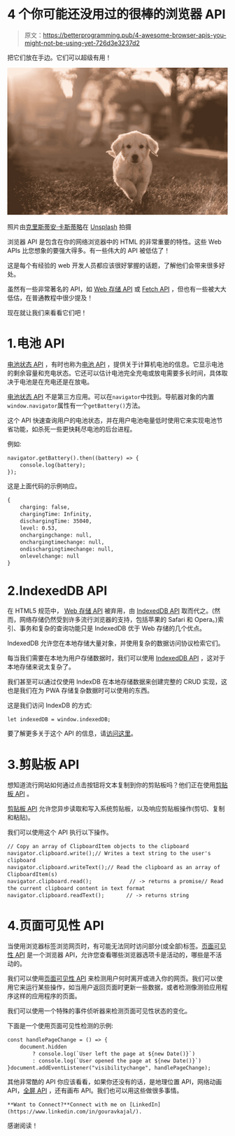 # 4 个你可能还没用过的很棒的浏览器 API

> 原文：<https://betterprogramming.pub/4-awesome-browser-apis-you-might-not-be-using-yet-726d3e3237d2>

把它们放在手边。它们可以超级有用！

![](img/a52af85fd556505a20095cddbcb7d5f9.png)

照片由[克里斯蒂安·卡斯蒂略](https://unsplash.com/@castillcc?utm_source=medium&utm_medium=referral)在 [Unsplash](https://unsplash.com?utm_source=medium&utm_medium=referral) 拍摄

浏览器 API 是包含在你的网络浏览器中的 HTML 的非常重要的特性。这些 Web APIs 比您想象的要强大得多。有一些伟大的 API 被低估了！

这是每个有经验的 web 开发人员都应该很好掌握的话题，了解他们会带来很多好处。

虽然有一些非常著名的 API，如 [Web 存储 API](https://developer.mozilla.org/en-US/docs/Web/API/Web_Storage_API) 或 [Fetch API](https://developer.mozilla.org/en-US/docs/Web/API/Fetch_API) ，但也有一些被大大低估，在普通教程中很少提及！

现在就让我们来看看它们吧！

# 1.电池 API

[电池状态 API](https://developer.mozilla.org/en-US/docs/Web/API/Battery_Status_API) ，有时也称为[电池 API](https://developer.mozilla.org/en-US/docs/Web/API/Battery_Status_API) ，提供关于计算机电池的信息。它显示电池的剩余容量和充电状态。它还可以估计电池完全充电或放电需要多长时间，具体取决于电池是在充电还是在放电。

[电池状态 API](https://developer.mozilla.org/en-US/docs/Web/API/Battery_Status_API) 不是第三方应用。可以在`navigator`中找到。导航器对象的内置`window.navigator`属性有一个`getBattery()`方法。

这个 API 快速查询用户的电池状态，并在用户电池电量低时使用它来实现电池节省功能，如杀死一些更快耗尽电池的后台进程。

例如:

```
navigator.getBattery().then((battery) => {
    console.log(battery);
});
```

这是上面代码的示例响应。

```
{
    charging: false,
    chargingTime: Infinity,
    dischargingTime: 35040,
    level: 0.53,
    onchargingchange: null,
    onchargingtimechange: null,
    ondischargingtimechange: null,
    onlevelchange: null
}
```

# 2.IndexedDB API

在 HTML5 规范中， [Web 存储 API](https://developer.mozilla.org/en-US/docs/Web/API/Web_Storage_API) 被弃用，由 [IndexedDB API](https://developer.mozilla.org/en-US/docs/Web/API/IndexedDB_API) 取而代之。(然而，网络存储仍然受到许多流行浏览器的支持，包括苹果的 Safari 和 Opera。)索引、事务和复杂的查询功能只是 IndexedDB 优于 Web 存储的几个优点。

IndexedDB 允许您在本地存储大量对象，并使用复杂的数据访问协议检索它们。

每当我们需要在本地为用户存储数据时，我们可以使用 [IndexedDB API](https://developer.mozilla.org/en-US/docs/Web/API/IndexedDB_API) ，这对于本地存储来说太复杂了。

我们甚至可以通过仅使用 IndexDB 在本地存储数据来创建完整的 CRUD 实现，这也是我们在为 PWA 存储复杂数据时可以使用的东西。

这是我们访问 IndexDB 的方式:

```
let indexedDB = window.indexedDB;
```

要了解更多关于这个 API 的信息，请[访问这里](https://developer.mozilla.org/en-US/docs/Web/API/IndexedDB_API)。

# 3.剪贴板 API

想知道流行网站如何通过点击按钮将文本复制到你的剪贴板吗？他们正在使用[剪贴板 API](https://developer.mozilla.org/en-US/docs/Web/API/Clipboard_API) 。

[剪贴板 API](https://developer.mozilla.org/en-US/docs/Web/API/Clipboard_API) 允许您异步读取和写入系统剪贴板，以及响应剪贴板操作(剪切、复制和粘贴)。

我们可以使用这个 API 执行以下操作。

```
// Copy an array of ClipboardItem objects to the clipboard
navigator.clipboard.write();// Writes a text string to the user's clipboard
navigator.clipboard.writeText();// Read the clipboard as an array of ClipboardItem(s)
navigator.clipboard.read();            // -> returns a promise// Read the current clipboard content in text format
navigator.clipboard.readText();       // -> returns string
```

# 4.页面可见性 API

当使用浏览器标签浏览网页时，有可能无法同时访问部分(或全部)标签。[页面可见性 API](https://developer.mozilla.org/en-US/docs/Web/API/Page_Visibility_API) 是一个浏览器 API，允许您查看哪些浏览器选项卡是活动的，哪些是不活动的。

我们可以使用[页面可见性 API](https://developer.mozilla.org/en-US/docs/Web/API/Page_Visibility_API) 来检测用户何时离开或进入你的网页。我们可以使用它来运行某些操作，如当用户返回页面时更新一些数据，或者检测像测验应用程序这样的应用程序的页面。

我们可以使用一个特殊的事件侦听器来检测页面可见性状态的变化。

下面是一个使用页面可见性检测的示例:

```
const handlePageChange = () => {
    document.hidden
        ? console.log(`User left the page at ${new Date()}`)
        : console.log(`User opened the page at ${new Date()}`)
}document.addEventListener("visibilitychange", handlePageChange);
```

其他非常酷的 API 你应该看看，如果你还没有的话，是地理位置 API，网络动画 API，[全屏 API](https://javascript.plainenglish.io/fullscreen-api-a-complete-guide-9be8614cbd39?sk=15672020a56602ffeea6905cd3a05cd2) ，还有画布 API。我们也可以用这些做很多事情。

```
**Want to Connect?**Connect with me on [LinkedIn](https://www.linkedin.com/in/gouravkajal/).
```

感谢阅读！